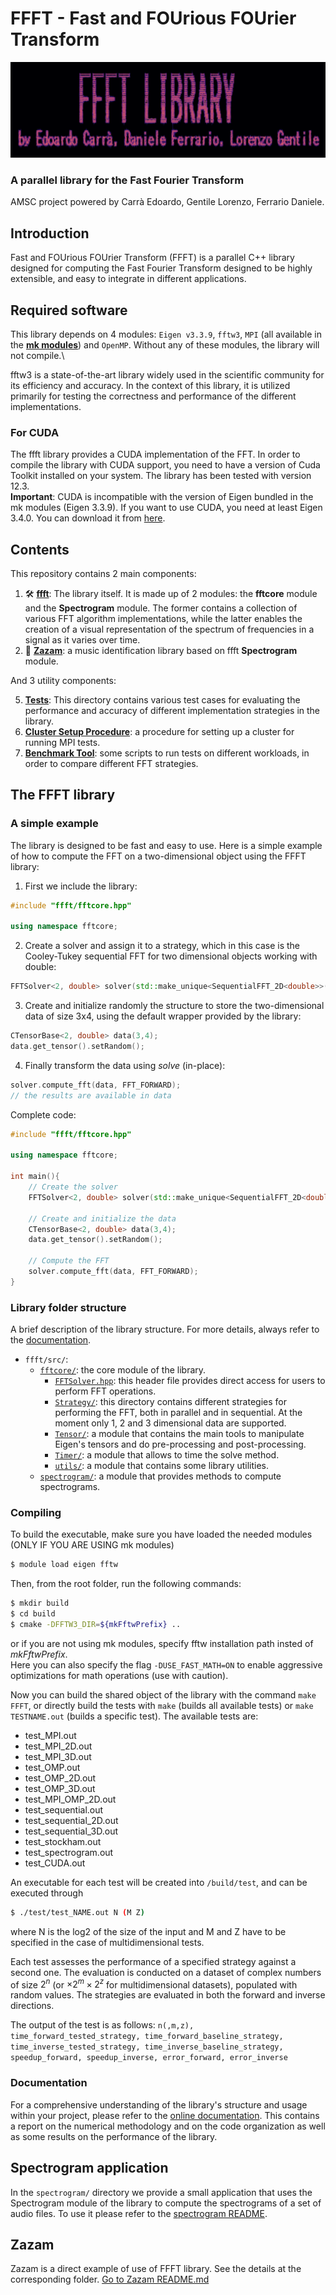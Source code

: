 # FFFT - Fast and FOUrious FOUrier Transform 
![FFFT logo](./spectrogram/assets/FFFT_Logo.png)
### A parallel library for the Fast Fourier Transform
AMSC project powered by Carrà Edoardo, Gentile Lorenzo, Ferrario Daniele.

## Introduction
Fast and FOUrious FOUrier Transform (FFFT) is a parallel C++ library designed for computing the Fast Fourier Transform designed to be highly extensible, and easy to integrate in different applications.

## Required software

This library depends on 4 modules: `Eigen v3.3.9`, `fftw3`, `MPI` (all available in the **[mk modules](https://github.com/pcafrica/mk)**) and `OpenMP`. Without any of these modules, the library will not compile.\

fftw3 is a state-of-the-art library widely used in the scientific community for its efficiency and accuracy. In the context of this library, it is utilized primarily for testing the correctness and performance of the different implementations.
### For CUDA
The ffft library provides a CUDA implementation of the FFT. In order to compile the library with CUDA support, you need to have a version of Cuda Toolkit installed on your system. The library has been tested with version 12.3.\
**Important**: CUDA is incompatible with the version of Eigen bundled in the mk modules (Eigen 3.3.9). If you want to use CUDA, you need at least Eigen 3.4.0. You can download it from [here](https://gitlab.com/libeigen/eigen/-/releases/3.4.0). 

## Contents
This repository contains 2 main components:

1. 🛠️ **[ffft](./ffft)**: The library itself. It is made up of 2 modules: the **fftcore** module and the **Spectrogram** module. The former contains a collection of various FFT algorithm implementations, while the latter enables the creation of a visual representation of the spectrum of frequencies in a signal as it varies over time.
2. 🎵 **[Zazam](./zazam)**: a music identification library based on ffft **Spectrogram** module.

And 3 utility components:

5. **[Tests](./test)**: This directory contains various test cases for evaluating the performance and accuracy of different implementation strategies in the library.
6. **[Cluster Setup Procedure](./MPI_Cluster_Setup/)**: a procedure for setting up a cluster for running MPI tests.
7. **[Benchmark Tool](./benchmark/)**: some scripts to run tests on different workloads, in order to compare different FFT strategies.


## The FFFT library
### A simple example
The library is designed to be fast and easy to use. Here is a simple example of how to compute the FFT on a two-dimensional object using the FFFT library:

1. First we include the library:
```c++
#include "ffft/fftcore.hpp"

using namespace fftcore;
```

2. Create a solver and assign it to a strategy, which in this case is the Cooley-Tukey sequential FFT for two dimensional objects working with double: 
```c++
FFTSolver<2, double> solver(std::make_unique<SequentialFFT_2D<double>>());
 ```

3. Create and initialize randomly the structure to store the two-dimensional data of size 3x4, using the default wrapper provided by the library:
```c++
CTensorBase<2, double> data(3,4); 
data.get_tensor().setRandom();
```

4. Finally transform the data using *solve* (in-place):
```c++
solver.compute_fft(data, FFT_FORWARD);
// the results are available in data
```

Complete code:
```c++
#include "ffft/fftcore.hpp"

using namespace fftcore;

int main(){
    // Create the solver
    FFTSolver<2, double> solver(std::make_unique<SequentialFFT_2D<double>>());

    // Create and initialize the data
    CTensorBase<2, double> data(3,4); 
    data.get_tensor().setRandom();
    
    // Compute the FFT
    solver.compute_fft(data, FFT_FORWARD);
}

```


### Library folder structure
A brief description of the library structure. For more details, always refer to the [documentation](./doc/).
- `ffft/src/`:
    - [`fftcore/`](./ffft/src/fftcore/): the core module of the library.
        - [`FFTSolver.hpp`](./ffft/src/fftcore/FFTSolver.hpp): this header file provides direct access for users to perform FFT operations.
        - [`Strategy/`](./ffft/src/fftcore/Strategy): this directory contains different strategies for performing the FFT, both in parallel and in sequential. At the moment only 1, 2 and 3 dimensional data are supported.
        - [`Tensor/`](./ffft/src/fftcore/Tensor): a module that contains the main tools to manipulate Eigen's tensors and do pre-processing and post-processing.
        - [`Timer/`](./ffft/src/fftcore/Timer): a module that allows to time the solve method.
        - [`utils/`](./ffft/src/fftcore/utils): a module that contains some library utilities.
    - [`spectrogram/`](./ffft/src/spectrogram/): a module that provides methods to compute spectrograms.

### Compiling
To build the executable, make sure you have loaded the needed modules (ONLY IF YOU ARE USING mk modules)
```bash
$ module load eigen fftw
```
Then, from the root folder, run the following commands:
```bash
$ mkdir build
$ cd build
$ cmake -DFFTW3_DIR=${mkFftwPrefix} ..
```
or if you are not using mk modules, specify fftw installation path insted of *mkFftwPrefix*.\
Here you can also specify the flag `-DUSE_FAST_MATH=ON` to enable aggressive optimizations for math operations (use with caution).

Now you can build the shared object of the library with the command `make FFFT`, or directly build the tests with `make` (builds all available tests) or `make TESTNAME.out` (builds a specific test). The available tests are:


- test_MPI.out
- test_MPI_2D.out
- test_MPI_3D.out
- test_OMP.out
- test_OMP_2D.out
- test_OMP_3D.out
- test_MPI_OMP_2D.out
- test_sequential.out
- test_sequential_2D.out
- test_sequential_3D.out
- test_stockham.out
- test_spectrogram.out
- test_CUDA.out


An executable for each test will be created into `/build/test`, and can be executed through
```bash
$ ./test/test_NAME.out N (M Z)
```
where N is the log2 of the size of the input and M and Z have to be specified in the case of multidimensional tests.

Each test assesses the performance of a specified strategy against a second one. The evaluation is conducted on a dataset of complex numbers of size $2^n$ (or $\times 2^m \times 2^z$ for multidimensional datasets), populated with random values. The strategies are evaluated in both the forward and inverse directions.

The output of the test is as follows:
`n(,m,z), time_forward_tested_strategy, time_forward_baseline_strategy, time_inverse_tested_strategy, time_inverse_baseline_strategy, speedup_forward, speedup_inverse, error_forward, error_inverse`

### Documentation
For a comprehensive understanding of the library's structure and usage within your project, please refer to the [online documentation](https://amsc22-23.github.io/FFT-Carra-Ferrario-Gentile/doxygen/html/index.html). This contains a report on the numerical methodology and on the code organization as well as some results on the performance of the library.
## Spectrogram application
In the `spectrogram/` directory we provide a small application that uses the Spectrogram module of the library to compute the spectrograms of a set of audio files. To use it please refer to the [spectrogram README](./spectrogram/README.md).
## Zazam
Zazam is a direct example of use of FFFT library. See the details at the corresponding folder.
[Go to Zazam README.md](./zazam/README.md)
